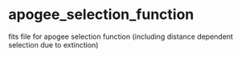 # apogee_selection_function
fits file for apogee selection function (including distance dependent selection due to extinction)
